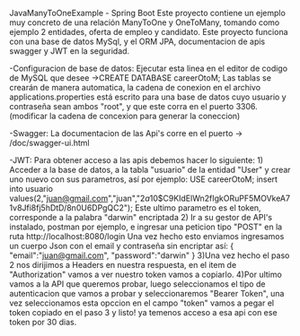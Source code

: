 JavaManyToOneExample - Spring Boot
Este proyecto contiene un ejemplo muy concreto de una relación ManyToOne y OneToMany, tomando como ejemplo 2 entidades, oferta de empleo y candidato.
Este proyecto funciona con una base de datos MySql, y el ORM JPA, documentacion de apis swagger y JWT en la seguridad.

-Configuracion de base de datos:
  Ejecutar esta linea en el editor de codigo de MySQL que desee ->CREATE DATABASE careerOtoM;
  Las tablas se crearán de manera automatica, la cadena de conexion en el archivo applications.properties está
  escrito para una base de datos cuyo usuario y contraseña sean ambos "root", y que este corra en el puerto 3306.
  (modificar la cadena de concexion para generar la coneccion)

-Swagger:
  La documentacion de las Api's corre en el puerto -> /doc/swagger-ui.html

-JWT:
  Para obtener acceso a las apis debemos hacer lo siguiente: 
    1) Acceder a la base de datos, a la tabla "usuario" de la entidad "User" y crear uno nuevo con sus parametros,
    así por ejemplo:
      USE careerOtoM;
      insert into usuario values(2,"juan@gmail.com","juan","$2a$10$C9KIdElWn2fIgkORuPF5MOVkeA71v8Jfi8fj5hDtD/8n0U6DPgQC2");
    Este ultimo parametro es el token, corresponde a la palabra "darwin" encriptada
    2) Ir a su gestor de API's instalado, postman por ejemplo, e ingresar una peticion tipo "POST" en la ruta http://localhost:8080/login
    Una vez hecho esto enviamos ingresamos un cuerpo Json con el email y contraseña sin encriptar así:
    {
    "email":"juan@gmail.com",
    "password":"darwin"
    }
    3)Una vez hecho el paso 2 nos dirijimos a Headers en nuestra respuesta, en el item de "Authorization" vamos a ver nuestro token
    vamos a copiarlo.
    4)Por ultimo vamos a la API que queremos probar, luego seleccionamos el tipo de autenticacion que vamos a probar y seleccionaremos
    "Bearer Token", una vez seleccionamos esta opccion en el campo "token" vamos a pegar el token copiado en el paso 3 y listo!
    ya temenos acceso a esa api con ese token por 30 dias.





    
